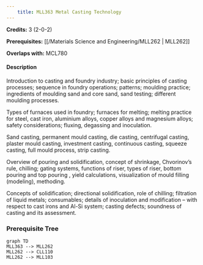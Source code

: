 ```yaml
---
    title: MLL363 Metal Casting Technology
---
```

**Credits:** 3 (2-0-2)



**Prerequisites:** [[/Materials Science and Engineering/MLL262 | MLL262]]

**Overlaps with:** MCL780

#### Description 
Introduction to casting and foundry industry; basic principles of casting processes; sequence in foundry operations; patterns; moulding practice; ingredients of moulding sand and core sand, sand testing; different moulding processes.

Types of furnaces used in foundry; furnaces for melting; melting practice for steel, cast iron, aluminium alloys, copper alloys and magnesium alloys; safety considerations; fluxing, degassing and inoculation.

Sand casting, permanent mould casting, die casting, centrifugal casting, plaster mould casting, investment casting, continuous casting, squeeze casting, full mould process, strip casting.

Overview of pouring and solidification, concept of shrinkage, Chvorinov’s rule, chilling; gating systems, functions of riser, types of riser, bottom pouring and top pouring , yield calculations, visualization of mould filling (modeling), methoding.

Concepts of solidification; directional solidification, role of chilling; filtration of liquid metals; consumables; details of inoculation and modification – with respect to cast irons and Al-Si system; casting defects; soundness of casting and its assessment.

### Prerequisite Tree

```mermaid
graph TD
MLL363 --> MLL262
MLL262 --> CLL110
MLL262 --> MLL103
```
